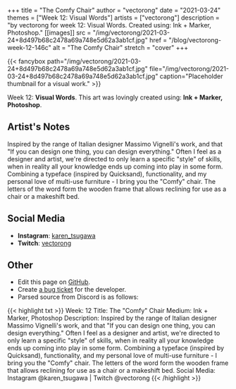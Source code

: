 +++
title =       "The Comfy Chair"
author =      "vectorong"
date =        "2021-03-24"
themes =      ["Week 12: Visual Words"]
artists =     ["vectorong"]
description = "by vectorong for week 12: Visual Words. Created using: Ink + Marker, Photoshop."
[[images]]
              src = "/img/vectorong/2021-03-24+8d497b68c2478a69a748e5d62a3ab1cf.jpg"
              href = "/blog/vectorong-week-12-146c"
              alt = "The Comfy Chair"
              stretch = "cover"
+++


{{< fancybox path="/img/vectorong/2021-03-24+8d497b68c2478a69a748e5d62a3ab1cf.jpg" file="/img/vectorong/2021-03-24+8d497b68c2478a69a748e5d62a3ab1cf.jpg" caption="Placeholder thumbnail for a visual work." >}}


Week 12: **Visual Words**. This art was lovingly created using: **Ink + Marker, Photoshop**.

## Artist's Notes

Inspired by the range of Italian designer Massimo Vignelli's work, and that "If you can design one thing, you can design everything." Often I feel as a designer and artist, we're directed to only learn a specific "style" of skills, when in reality all your knowledge ends up coming into play in some form. Combining a typeface (inspired by Quicksand), functionality, and my personal love of multi-use furniture - I bring you the "Comfy" chair. The letters of the word form the wooden frame that allows reclining for use as a chair or a makeshift bed.

## Social Media

- **Instagram**: <a href='https://instagram.com/karen_tsugawa' target='_blank'>karen_tsugawa</a>
- **Twitch**: <a href='https://twitch.tv/vectorong' target='_blank'>vectorong</a>


## Other

- Edit this page on [GitHub](https://github.com/teaminkling/web-refresh/edit/main/content/blog/vectorong-week-12-146c.md).
- Create [a bug ticket](https://github.com/teaminkling/web-refresh/issues/new?assignees=&labels=bug&template=problem-report.md&title=) for the developer.
- Parsed source from Discord is as follows:

{{< highlight txt >}}
Week: 12
Title: The "Comfy" Chair
Medium: Ink + Marker, Photoshop
Description: Inspired by the range of Italian designer Massimo Vignelli's work, and that "If you can design one thing, you can design everything." Often I feel as a designer and artist, we're directed to only learn a specific "style" of skills, when in reality all your knowledge ends up coming into play in some form. Combining a typeface (inspired by Quicksand), functionality, and my personal love of multi-use furniture - I bring you the "Comfy" chair. The letters of the word form the wooden frame that allows reclining for use as a chair or a makeshift bed.
Social Media: Instagram @karen_tsugawa  |  Twitch @vectorong
{{< /highlight >}}